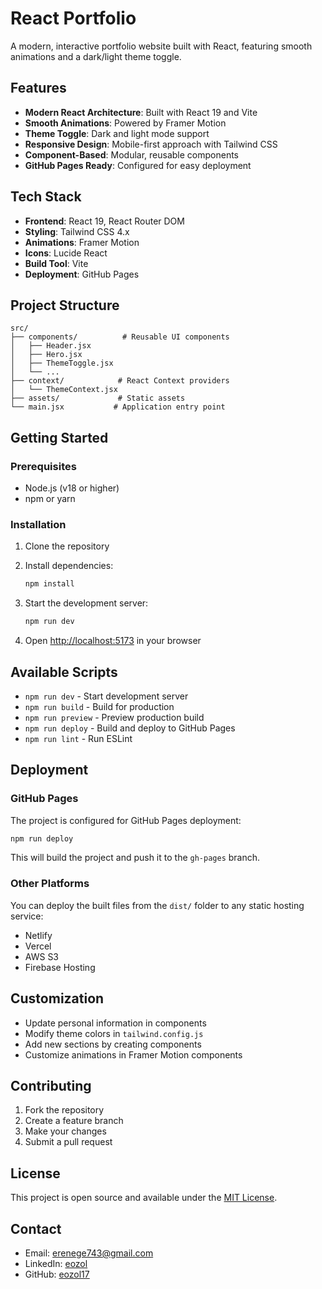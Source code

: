 # React Portfolio

A modern, interactive portfolio website built with React, featuring smooth animations and a dark/light theme toggle.

## Features

- **Modern React Architecture**: Built with React 19 and Vite
- **Smooth Animations**: Powered by Framer Motion
- **Theme Toggle**: Dark and light mode support
- **Responsive Design**: Mobile-first approach with Tailwind CSS
- **Component-Based**: Modular, reusable components
- **GitHub Pages Ready**: Configured for easy deployment

## Tech Stack

- **Frontend**: React 19, React Router DOM
- **Styling**: Tailwind CSS 4.x
- **Animations**: Framer Motion
- **Icons**: Lucide React
- **Build Tool**: Vite
- **Deployment**: GitHub Pages

## Project Structure

```
src/
├── components/          # Reusable UI components
│   ├── Header.jsx
│   ├── Hero.jsx
│   ├── ThemeToggle.jsx
│   └── ...
├── context/            # React Context providers
│   └── ThemeContext.jsx
├── assets/             # Static assets
└── main.jsx           # Application entry point
```

## Getting Started

### Prerequisites

- Node.js (v18 or higher)
- npm or yarn

### Installation

1. Clone the repository
2. Install dependencies:
   ```bash
   npm install
   ```

3. Start the development server:
   ```bash
   npm run dev
   ```

4. Open [http://localhost:5173](http://localhost:5173) in your browser

## Available Scripts

- `npm run dev` - Start development server
- `npm run build` - Build for production
- `npm run preview` - Preview production build
- `npm run deploy` - Build and deploy to GitHub Pages
- `npm run lint` - Run ESLint

## Deployment

### GitHub Pages

The project is configured for GitHub Pages deployment:

```bash
npm run deploy
```

This will build the project and push it to the `gh-pages` branch.

### Other Platforms

You can deploy the built files from the `dist/` folder to any static hosting service:
- Netlify
- Vercel
- AWS S3
- Firebase Hosting

## Customization

- Update personal information in components
- Modify theme colors in `tailwind.config.js`
- Add new sections by creating components
- Customize animations in Framer Motion components

## Contributing

1. Fork the repository
2. Create a feature branch
3. Make your changes
4. Submit a pull request

## License

This project is open source and available under the [MIT License](LICENSE).

## Contact

- Email: erenege743@gmail.com
- LinkedIn: [eozol](https://www.linkedin.com/in/eozol)
- GitHub: [eozol17](https://github.com/eozol17)